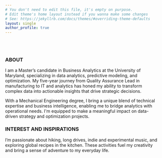 ```yaml
---
# You don't need to edit this file, it's empty on purpose.
# Edit theme's home layout instead if you wanna make some changes
# See: https://jekyllrb.com/docs/themes/#overriding-theme-defaults
layout: single
author_profile: true
---
```

<br><br>
### ABOUT
I am a Master’s candidate in Business Analytics at the University of Maryland, specializing in data analytics, predictive modeling, and optimization. My five-year journey from Quality Assurance Lead in manufacturing to IT and analytics has honed my ability to transform complex data into actionable insights that drive strategic decisions.

With a Mechanical Engineering degree, I bring a unique blend of technical expertise and business intelligence, enabling me to bridge analytics with operational needs. I'm equipped to make a meaningful impact on data-driven strategy and optimization projects.

### INTEREST AND INSPIRATIONS
I’m passionate about hiking, long drives, indie and experimental music, and exploring global recipes in the kitchen. These activities fuel my creativity and bring a sense of adventure to my everyday life.

